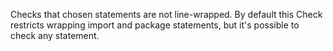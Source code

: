 Checks that chosen statements are not line-wrapped. By default this
Check restricts wrapping import and package statements, but it's possible to check
any statement.
